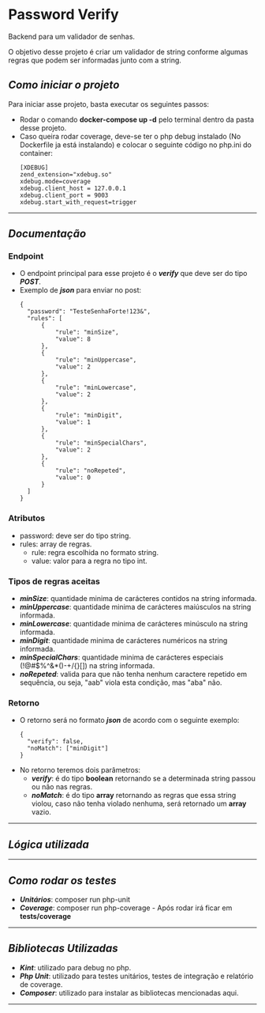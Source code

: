 # Password Verify
Backend para um validador de senhas.

O objetivo desse projeto é criar um validador de string conforme algumas regras que podem ser informadas junto com a string.

## *Como iniciar o projeto*
Para iniciar asse projeto, basta executar os seguintes passos:
- Rodar o comando **docker-compose up -d** pelo terminal dentro da pasta desse projeto.
- Caso queira rodar coverage, deve-se ter o php debug instalado (No Dockerfile ja está instalando) e colocar o seguinte código no php.ini do container:
    ````
    [XDEBUG]
    zend_extension="xdebug.so"
    xdebug.mode=coverage
    xdebug.client_host = 127.0.0.1
    xdebug.client_port = 9003
    xdebug.start_with_request=trigger
    ````
---
## *Documentação*
### Endpoint
- O endpoint principal para esse projeto é o ***verify*** que deve ser do tipo ***POST***. 
- Exemplo de ***json*** para enviar no post:
  ````
  {
    "password": "TesteSenhaForte!123&",
    "rules": [
        {
            "rule": "minSize",
            "value": 8
        },
        {
            "rule": "minUppercase",
            "value": 2
        },
        {
            "rule": "minLowercase",
            "value": 2
        },
        {
            "rule": "minDigit",
            "value": 1
        },
        {
            "rule": "minSpecialChars",
            "value": 2
        },
        {
            "rule": "noRepeted",
            "value": 0
        }
    ]
  }
  ````
### Atributos
- password: deve ser do tipo string.
- rules: array de regras.
  - rule: regra escolhida no formato string.
  - value: valor para a regra no tipo int.
### Tipos de regras aceitas
- ***minSize***: quantidade minima de carácteres contidos na string informada.
- ***minUppercase***: quantidade minima de carácteres maiúsculos na string informada.
- ***minLowercase***: quantidade minima de carácteres minúsculo na string informada.
- ***minDigit***: quantidade minima de carácteres numéricos na string informada.
- ***minSpecialChars***: quantidade minima de carácteres especiais (!@#$%^&*()-+\/{}[]) na string informada.
- ***noRepeted***: valida para que não tenha nenhum caractere repetido em sequência, ou seja, "aab" viola esta condição, mas "aba" não.
### Retorno
- O retorno será no formato ***json*** de acordo com o seguinte exemplo:
  ````
  {
    "verify": false,
    "noMatch": ["minDigit"]
  }
  ````
- No retorno teremos dois parâmetros:
  - ***verify***: é do tipo **boolean** retornando se a determinada string passou ou não nas regras.
  - ***noMatch***: é do tipo **array** retornando as regras que essa string violou, caso não tenha violado nenhuma, será retornado um **array** vazio.
---
## *Lógica utilizada*

---
## *Como rodar os testes*
- ***Unitários***: composer run php-unit
- ***Coverage***: composer run php-coverage - Após rodar irá ficar em **tests/coverage**
---
## *Bibliotecas Utilizadas*
- ***Kint***: utilizado para debug no php.
- ***Php Unit***: utilizado para testes unitários, testes de integração e relatório de coverage.
- ***Composer***: utilizado para instalar as bibliotecas mencionadas aqui.
---
